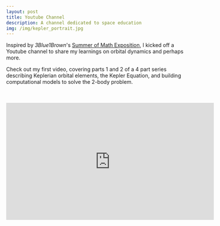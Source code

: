 ```yaml
---
layout: post
title: Youtube Channel
description: A channel dedicated to space education
img: /img/kepler_portrait.jpg
---
```

<div>
Inspired by <i>3Blue1Brown</i>'s <a href="https://3blue1brown.com/blog/some1">Summer of Math Exposition</a>, I kicked off a Youtube channel to share my learnings on orbital dynamics and perhaps more.

Check out my first video, covering parts 1 and 2 of a 4 part series describing Keplerian orbital elements, the Kepler Equation, and building computational models to solve the 2-body problem.
</div>
<br/>
<br/>
<iframe style="text-align:center" width="560" height="315" src="https://www.youtube.com/embed/y8RVdK416Pg" title="YouTube video player" frameborder="0" allow="accelerometer; autoplay; clipboard-write; encrypted-media; gyroscope; picture-in-picture" allowfullscreen></iframe>
